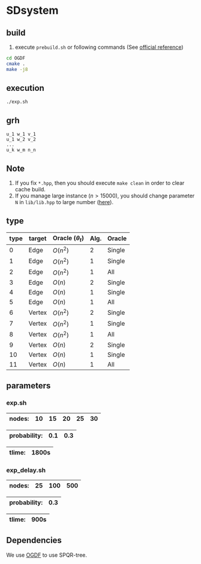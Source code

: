 # SDsystem

## build

<!-- 1. Download [OGDF::Elderberry](https://www.ogdf.uni-osnabrueck.de/2023/09/14/elderberry/)
2. unzip OGDF and put under this directory -->
1. execute `prebuild.sh` or following commands (See [official reference](https://github.com/ogdf/ogdf/blob/master/doc/build.md))
```bash
cd OGDF
cmake .
make -j8
```

## execution

`./exp.sh`

## grh

```
u_1 w_1 v_1
u_1 w_2 v_2
...
u_k w_m n_n
```

## Note

1. If you fix `*.hpp`, then you should execute `make clean` in order to clear cache build.
2. If you manage large instance ($n>15000$), you should change parameter `N` in `lib/lib.hpp` to large number ([here](https://github.com/ku-dml/SDsystem/blob/main/src/lib/lib.hpp#L18)).

## type

| type | target | Oracle ($\theta_t$) | Alg. | Oracle |
| --- | --- | --- | --- | --- |
| 0 | Edge | $O(n^2)$ | 2 | Single |
| 1 | Edge | $O(n^2)$ | 1 | Single |
| 2 | Edge | $O(n^2)$ | 1 | All |
| 3 | Edge | $O(n)$ | 2 | Single |
| 4 | Edge | $O(n)$ | 1 | Single |
| 5 | Edge | $O(n)$ | 1 | All |
| 6 | Vertex | $O(n^2)$ | 2 | Single |
| 7 | Vertex | $O(n^2)$ | 1 | Single |
| 8 | Vertex | $O(n^2)$ | 1 | All |
| 9 | Vertex | $O(n)$ | 2 | Single |
| 10 | Vertex | $O(n)$ | 1 | Single |
| 11 | Vertex | $O(n)$ | 1 | All |

## parameters

### exp.sh

| nodes: | 10 | 15 | 20 | 25 | 30 |
| --- | --- | --- | --- | --- | --- |

| probability: | 0.1 | 0.3 |
| --- | --- | --- |

| tlime: | 1800s|
| --- | --- |

### exp_delay.sh

| nodes: | 25 | 100 | 500 |
| --- | --- | --- | --- |

| probability: |  0.3 |
| --- | --- |

| tlime: | 900s|
| --- | --- |

## Dependencies

We use [OGDF](https://github.com/ogdf/ogdf/) to use SPQR-tree.
